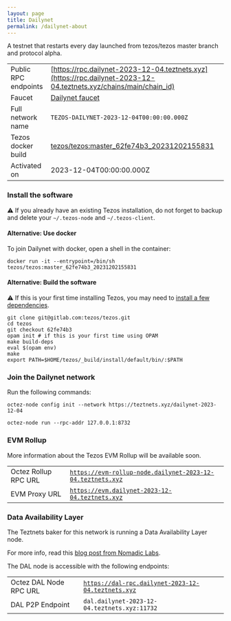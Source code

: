```yaml
---
layout: page
title: Dailynet
permalink: /dailynet-about
---
```


A testnet that restarts every day launched from tezos/tezos master branch and protocol alpha.

| | |
|-------|---------------------|
| Public RPC endpoints | [https://rpc.dailynet-2023-12-04.teztnets.xyz](https://rpc.dailynet-2023-12-04.teztnets.xyz/chains/main/chain_id)<br/> |
| Faucet | [Dailynet faucet](https://faucet.dailynet-2023-12-04.teztnets.xyz) |
| Full network name | `TEZOS-DAILYNET-2023-12-04T00:00:00.000Z` |
| Tezos docker build | [tezos/tezos:master_62fe74b3_20231202155831](https://hub.docker.com/r/tezos/tezos/tags?page=1&ordering=last_updated&name=master_62fe74b3_20231202155831) |
| Activated on | 2023-12-04T00:00:00.000Z |





### Install the software

⚠️  If you already have an existing Tezos installation, do not forget to backup and delete your `~/.tezos-node` and `~/.tezos-client`.



#### Alternative: Use docker

To join Dailynet with docker, open a shell in the container:

```
docker run -it --entrypoint=/bin/sh tezos/tezos:master_62fe74b3_20231202155831
```

#### Alternative: Build the software

⚠️  If this is your first time installing Tezos, you may need to [install a few dependencies](https://tezos.gitlab.io/introduction/howtoget.html#setting-up-the-development-environment-from-scratch).

```
git clone git@gitlab.com:tezos/tezos.git
cd tezos
git checkout 62fe74b3
opam init # if this is your first time using OPAM
make build-deps
eval $(opam env)
make
export PATH=$HOME/tezos/_build/install/default/bin/:$PATH
```

### Join the Dailynet network

Run the following commands:

```
octez-node config init --network https://teztnets.xyz/dailynet-2023-12-04

octez-node run --rpc-addr 127.0.0.1:8732
```


### EVM Rollup

More information about the Tezos EVM Rollup will be available soon.

| | |
|-------|---------------------|
| Octez Rollup RPC URL | [`https://evm-rollup-node.dailynet-2023-12-04.teztnets.xyz`](https://evm-rollup-node.dailynet-2023-12-04.teztnets.xyz/global/block/head) |
| EVM Proxy URL | [`https://evm.dailynet-2023-12-04.teztnets.xyz`](https://evm.dailynet-2023-12-04.teztnets.xyz) |




### Data Availability Layer

The Teztnets baker for this network is running a Data Availability Layer node.

For more info, read this [blog post from Nomadic Labs](https://research-development.nomadic-labs.com/data-availability-layer-tezos.html).

The DAL node is accessible with the following endpoints:

| | |
|-------|---------------------|
| Octez DAL Node RPC URL | [`https://dal-rpc.dailynet-2023-12-04.teztnets.xyz`](https://dal-rpc.dailynet-2023-12-04.teztnets.xyz) |
| DAL P2P Endpoint | `dal.dailynet-2023-12-04.teztnets.xyz:11732` |




